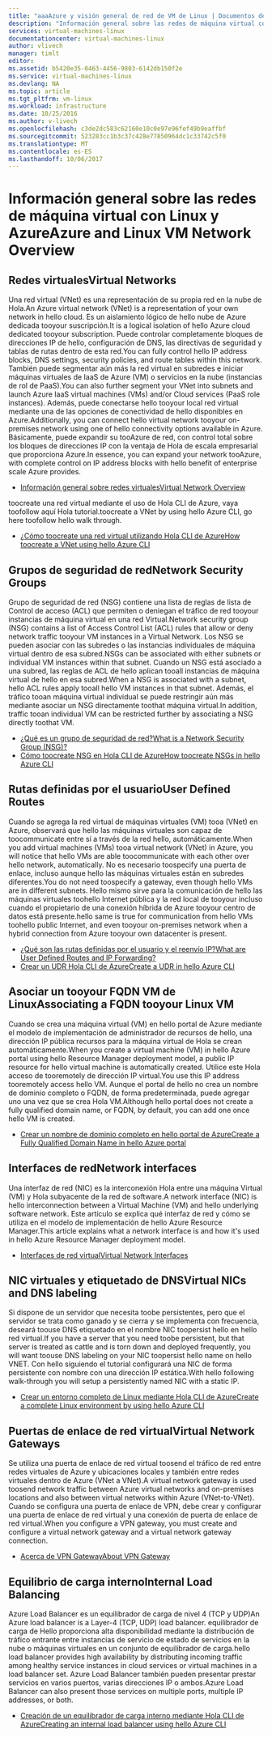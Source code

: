 ```yaml
---
title: "aaaAzure y visión general de red de VM de Linux | Documentos de Microsoft"
description: "Información general sobre las redes de máquina virtual con Linux y Azure."
services: virtual-machines-linux
documentationcenter: virtual-machines-linux
author: vlivech
manager: timlt
editor: 
ms.assetid: b5420e35-0463-4456-9803-6142db150f2e
ms.service: virtual-machines-linux
ms.devlang: NA
ms.topic: article
ms.tgt_pltfrm: vm-linux
ms.workload: infrastructure
ms.date: 10/25/2016
ms.author: v-livech
ms.openlocfilehash: c3de2dc583c62160e10c0e97e96fef49b9eaffbf
ms.sourcegitcommit: 523283cc1b3c37c428e77850964dc1c33742c5f0
ms.translationtype: MT
ms.contentlocale: es-ES
ms.lasthandoff: 10/06/2017
---
```

# <a name="azure-and-linux-vm-network-overview"></a><span data-ttu-id="3d606-103">Información general sobre las redes de máquina virtual con Linux y Azure</span><span class="sxs-lookup"><span data-stu-id="3d606-103">Azure and Linux VM Network Overview</span></span>
## <a name="virtual-networks"></a><span data-ttu-id="3d606-104">Redes virtuales</span><span class="sxs-lookup"><span data-stu-id="3d606-104">Virtual Networks</span></span>
<span data-ttu-id="3d606-105">Una red virtual (VNet) es una representación de su propia red en la nube de Hola.</span><span class="sxs-lookup"><span data-stu-id="3d606-105">An Azure virtual network (VNet) is a representation of your own network in hello cloud.</span></span> <span data-ttu-id="3d606-106">Es un aislamiento lógico de hello nube de Azure dedicada tooyour suscripción.</span><span class="sxs-lookup"><span data-stu-id="3d606-106">It is a logical isolation of hello Azure cloud dedicated tooyour subscription.</span></span> <span data-ttu-id="3d606-107">Puede controlar completamente bloques de direcciones IP de hello, configuración de DNS, las directivas de seguridad y tablas de rutas dentro de esta red.</span><span class="sxs-lookup"><span data-stu-id="3d606-107">You can fully control hello IP address blocks, DNS settings, security policies, and route tables within this network.</span></span> <span data-ttu-id="3d606-108">También puede segmentar aún más la red virtual en subredes e iniciar máquinas virtuales de IaaS de Azure (VM) o servicios en la nube (instancias de rol de PaaS).</span><span class="sxs-lookup"><span data-stu-id="3d606-108">You can also further segment your VNet into subnets and launch Azure IaaS virtual machines (VMs) and/or Cloud services (PaaS role instances).</span></span> <span data-ttu-id="3d606-109">Además, puede conectarse hello tooyour local red virtual mediante una de las opciones de conectividad de hello disponibles en Azure.</span><span class="sxs-lookup"><span data-stu-id="3d606-109">Additionally, you can connect hello virtual network tooyour on-premises network using one of hello connectivity options available in Azure.</span></span> <span data-ttu-id="3d606-110">Básicamente, puede expandir su tooAzure de red, con control total sobre los bloques de direcciones IP con la ventaja de Hola de escala empresarial que proporciona Azure.</span><span class="sxs-lookup"><span data-stu-id="3d606-110">In essence, you can expand your network tooAzure, with complete control on IP address blocks with hello benefit of enterprise scale Azure provides.</span></span>

* [<span data-ttu-id="3d606-111">Información general sobre redes virtuales</span><span class="sxs-lookup"><span data-stu-id="3d606-111">Virtual Network Overview</span></span>](../../virtual-network/virtual-networks-overview.md)

<span data-ttu-id="3d606-112">toocreate una red virtual mediante el uso de Hola CLI de Azure, vaya toofollow aquí Hola tutorial.</span><span class="sxs-lookup"><span data-stu-id="3d606-112">toocreate a VNet by using hello Azure CLI, go here toofollow hello walk through.</span></span>

* [<span data-ttu-id="3d606-113">¿Cómo toocreate una red virtual utilizando Hola CLI de Azure</span><span class="sxs-lookup"><span data-stu-id="3d606-113">How toocreate a VNet using hello Azure CLI</span></span>](../../virtual-network/virtual-networks-create-vnet-arm-cli.md)

## <a name="network-security-groups"></a><span data-ttu-id="3d606-114">Grupos de seguridad de red</span><span class="sxs-lookup"><span data-stu-id="3d606-114">Network Security Groups</span></span>
<span data-ttu-id="3d606-115">Grupo de seguridad de red (NSG) contiene una lista de reglas de lista de Control de acceso (ACL) que permiten o deniegan el tráfico de red tooyour instancias de máquina virtual en una red Virtual.</span><span class="sxs-lookup"><span data-stu-id="3d606-115">Network security group (NSG) contains a list of Access Control List (ACL) rules that allow or deny network traffic tooyour VM instances in a Virtual Network.</span></span> <span data-ttu-id="3d606-116">Los NSG se pueden asociar con las subredes o las instancias individuales de máquina virtual dentro de esa subred.</span><span class="sxs-lookup"><span data-stu-id="3d606-116">NSGs can be associated with either subnets or individual VM instances within that subnet.</span></span> <span data-ttu-id="3d606-117">Cuando un NSG está asociado a una subred, las reglas de ACL de hello aplican tooall instancias de máquina virtual de hello en esa subred.</span><span class="sxs-lookup"><span data-stu-id="3d606-117">When a NSG is associated with a subnet, hello ACL rules apply tooall hello VM instances in that subnet.</span></span> <span data-ttu-id="3d606-118">Además, el tráfico tooan máquina virtual individual se puede restringir aún más mediante asociar un NSG directamente toothat máquina virtual.</span><span class="sxs-lookup"><span data-stu-id="3d606-118">In addition, traffic tooan individual VM can be restricted further by associating a NSG directly toothat VM.</span></span>

* [<span data-ttu-id="3d606-119">¿Qué es un grupo de seguridad de red?</span><span class="sxs-lookup"><span data-stu-id="3d606-119">What is a Network Security Group (NSG)?</span></span>](../../virtual-network/virtual-networks-nsg.md)
* [<span data-ttu-id="3d606-120">Cómo toocreate NSG en Hola CLI de Azure</span><span class="sxs-lookup"><span data-stu-id="3d606-120">How toocreate NSGs in hello Azure CLI</span></span>](../../virtual-network/virtual-networks-create-nsg-arm-cli.md)

## <a name="user-defined-routes"></a><span data-ttu-id="3d606-121">Rutas definidas por el usuario</span><span class="sxs-lookup"><span data-stu-id="3d606-121">User Defined Routes</span></span>
<span data-ttu-id="3d606-122">Cuando se agrega la red virtual de máquinas virtuales (VM) tooa (VNet) en Azure, observará que hello las máquinas virtuales son capaz de toocommunicate entre sí a través de la red hello, automáticamente.</span><span class="sxs-lookup"><span data-stu-id="3d606-122">When you add virtual machines (VMs) tooa virtual network (VNet) in Azure, you will notice that hello VMs are able toocommunicate with each other over hello network, automatically.</span></span> <span data-ttu-id="3d606-123">No es necesario toospecify una puerta de enlace, incluso aunque hello las máquinas virtuales están en subredes diferentes.</span><span class="sxs-lookup"><span data-stu-id="3d606-123">You do not need toospecify a gateway, even though hello VMs are in different subnets.</span></span> <span data-ttu-id="3d606-124">Hello mismo sirve para la comunicación de hello las máquinas virtuales toohello Internet pública y la red local de tooyour incluso cuando el propietario de una conexión híbrida de Azure tooyour centro de datos está presente.</span><span class="sxs-lookup"><span data-stu-id="3d606-124">hello same is true for communication from hello VMs toohello public Internet, and even tooyour on-premises network when a hybrid connection from Azure tooyour own datacenter is present.</span></span>

* [<span data-ttu-id="3d606-125">¿Qué son las rutas definidas por el usuario y el reenvío IP?</span><span class="sxs-lookup"><span data-stu-id="3d606-125">What are User Defined Routes and IP Forwarding?</span></span>](../../virtual-network/virtual-networks-udr-overview.md)
* [<span data-ttu-id="3d606-126">Crear un UDR Hola CLI de Azure</span><span class="sxs-lookup"><span data-stu-id="3d606-126">Create a UDR in hello Azure CLI</span></span>](../../virtual-network/virtual-network-create-udr-arm-cli.md)

## <a name="associating-a-fqdn-tooyour-linux-vm"></a><span data-ttu-id="3d606-127">Asociar un tooyour FQDN VM de Linux</span><span class="sxs-lookup"><span data-stu-id="3d606-127">Associating a FQDN tooyour Linux VM</span></span>
<span data-ttu-id="3d606-128">Cuando se crea una máquina virtual (VM) en hello portal de Azure mediante el modelo de implementación de administrador de recursos de hello, una dirección IP pública recursos para la máquina virtual de Hola se crean automáticamente.</span><span class="sxs-lookup"><span data-stu-id="3d606-128">When you create a virtual machine (VM) in hello Azure portal using hello Resource Manager deployment model, a public IP resource for hello virtual machine is automatically created.</span></span> <span data-ttu-id="3d606-129">Utilice este Hola acceso de tooremotely de dirección IP virtual.</span><span class="sxs-lookup"><span data-stu-id="3d606-129">You use this IP address tooremotely access hello VM.</span></span> <span data-ttu-id="3d606-130">Aunque el portal de hello no crea un nombre de dominio completo o FQDN, de forma predeterminada, puede agregar uno una vez que se crea Hola VM.</span><span class="sxs-lookup"><span data-stu-id="3d606-130">Although hello portal does not create a fully qualified domain name, or FQDN, by default, you can add one once hello VM is created.</span></span>

* [<span data-ttu-id="3d606-131">Crear un nombre de dominio completo en hello portal de Azure</span><span class="sxs-lookup"><span data-stu-id="3d606-131">Create a Fully Qualified Domain Name in hello Azure portal</span></span>](portal-create-fqdn.md?toc=%2fazure%2fvirtual-machines%2flinux%2ftoc.json)

## <a name="network-interfaces"></a><span data-ttu-id="3d606-132">Interfaces de red</span><span class="sxs-lookup"><span data-stu-id="3d606-132">Network interfaces</span></span>
<span data-ttu-id="3d606-133">Una interfaz de red (NIC) es la interconexión Hola entre una máquina Virtual (VM) y Hola subyacente de la red de software.</span><span class="sxs-lookup"><span data-stu-id="3d606-133">A network interface (NIC) is hello interconnection between a Virtual Machine (VM) and hello underlying software network.</span></span> <span data-ttu-id="3d606-134">Este artículo se explica qué interfaz de red y cómo se utiliza en el modelo de implementación de hello Azure Resource Manager.</span><span class="sxs-lookup"><span data-stu-id="3d606-134">This article explains what a network interface is and how it's used in hello Azure Resource Manager deployment model.</span></span>

* [<span data-ttu-id="3d606-135">Interfaces de red virtual</span><span class="sxs-lookup"><span data-stu-id="3d606-135">Virtual Network Interfaces</span></span>](../../virtual-network/virtual-network-network-interface.md)

## <a name="virtual-nics-and-dns-labeling"></a><span data-ttu-id="3d606-136">NIC virtuales y etiquetado de DNS</span><span class="sxs-lookup"><span data-stu-id="3d606-136">Virtual NICs and DNS labeling</span></span>
<span data-ttu-id="3d606-137">Si dispone de un servidor que necesita toobe persistentes, pero que el servidor se trata como ganado y se cierra y se implementa con frecuencia, deseará toouse DNS etiquetado en el nombre NIC toopersist hello en hello red virtual.</span><span class="sxs-lookup"><span data-stu-id="3d606-137">If you have a server that you need toobe persistent, but that server is treated as cattle and is torn down and deployed frequently, you will want toouse DNS labeling on your NIC toopersist hello name on hello VNET.</span></span>  <span data-ttu-id="3d606-138">Con hello siguiendo el tutorial configurará una NIC de forma persistente con nombre con una dirección IP estática.</span><span class="sxs-lookup"><span data-stu-id="3d606-138">With hello following walk-through you will setup a persistently named NIC with a static IP.</span></span>

* [<span data-ttu-id="3d606-139">Crear un entorno completo de Linux mediante Hola CLI de Azure</span><span class="sxs-lookup"><span data-stu-id="3d606-139">Create a complete Linux environment by using hello Azure CLI</span></span>](create-cli-complete.md?toc=%2fazure%2fvirtual-machines%2flinux%2ftoc.json)

## <a name="virtual-network-gateways"></a><span data-ttu-id="3d606-140">Puertas de enlace de red virtual</span><span class="sxs-lookup"><span data-stu-id="3d606-140">Virtual Network Gateways</span></span>
<span data-ttu-id="3d606-141">Se utiliza una puerta de enlace de red virtual toosend el tráfico de red entre redes virtuales de Azure y ubicaciones locales y también entre redes virtuales dentro de Azure (VNet a VNet).</span><span class="sxs-lookup"><span data-stu-id="3d606-141">A virtual network gateway is used toosend network traffic between Azure virtual networks and on-premises locations and also between virtual networks within Azure (VNet-to-VNet).</span></span> <span data-ttu-id="3d606-142">Cuando se configura una puerta de enlace de VPN, debe crear y configurar una puerta de enlace de red virtual y una conexión de puerta de enlace de red virtual.</span><span class="sxs-lookup"><span data-stu-id="3d606-142">When you configure a VPN gateway, you must create and configure a virtual network gateway and a virtual network gateway connection.</span></span>

* [<span data-ttu-id="3d606-143">Acerca de VPN Gateway</span><span class="sxs-lookup"><span data-stu-id="3d606-143">About VPN Gateway</span></span>](../../vpn-gateway/vpn-gateway-about-vpngateways.md)

## <a name="internal-load-balancing"></a><span data-ttu-id="3d606-144">Equilibrio de carga interno</span><span class="sxs-lookup"><span data-stu-id="3d606-144">Internal Load Balancing</span></span>
<span data-ttu-id="3d606-145">Azure Load Balancer es un equilibrador de carga de nivel 4 (TCP y UDP)</span><span class="sxs-lookup"><span data-stu-id="3d606-145">An Azure load balancer is a Layer-4 (TCP, UDP) load balancer.</span></span> <span data-ttu-id="3d606-146">equilibrador de carga de Hello proporciona alta disponibilidad mediante la distribución de tráfico entrante entre instancias de servicio de estado de servicios en la nube o máquinas virtuales en un conjunto de equilibrador de carga.</span><span class="sxs-lookup"><span data-stu-id="3d606-146">hello load balancer provides high availability by distributing incoming traffic among healthy service instances in cloud services or virtual machines in a load balancer set.</span></span> <span data-ttu-id="3d606-147">Azure Load Balancer también pueden presentar prestar servicios en varios puertos, varias direcciones IP o ambos.</span><span class="sxs-lookup"><span data-stu-id="3d606-147">Azure Load Balancer can also present those services on multiple ports, multiple IP addresses, or both.</span></span>

* [<span data-ttu-id="3d606-148">Creación de un equilibrador de carga interno mediante Hola CLI de Azure</span><span class="sxs-lookup"><span data-stu-id="3d606-148">Creating an internal load balancer using hello Azure CLI</span></span>](../../load-balancer/load-balancer-get-started-internet-arm-cli.md)

